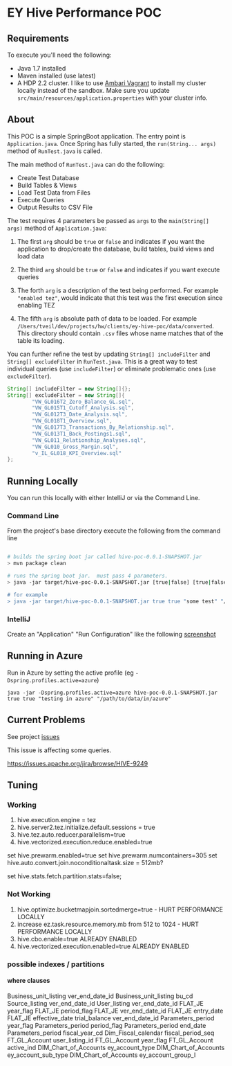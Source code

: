 # EY Hive Performance POC

## Requirements

To execute you'll need the following:
* Java 1.7 installed
* Maven installed (use latest)
* A HDP 2.2 cluster.  I like to use [Ambari Vagrant](https://cwiki.apache.org/confluence/display/AMBARI/Quick+Start+Guide) to install my cluster locally instead of the sandbox.  Make sure you update `src/main/resources/application.properties` with your cluster info.

## About

This POC is a simple SpringBoot application.  The entry point is `Application.java`.  Once Spring has fully started, the `run(String... args)` method of `RunTest.java` is called.

The main method of `RunTest.java` can do the following:

* Create Test Database
* Build Tables & Views
* Load Test Data from Files
* Execute Queries
* Output Results to CSV File

The test requires 4 parameters be passed as `args` to the `main(String[] args)` method of `Application.java`:

1.  The first `arg` should be `true` or `false` and indicates if you want the application to drop/create the database, build tables, build views and load data

1.  The third `arg` should be `true` or `false` and indicates if you want execute queries

1.  The forth `arg` is a description of the test being performed.  For example `"enabled tez"`, would indicate that this test was the first execution since enabling TEZ

1.  The fifth `arg` is absolute path of data to be loaded.  For example `/Users/tveil/dev/projects/hw/clients/ey-hive-poc/data/converted`.  This directory should contain `.csv` files whose name matches that of the table its loading.

You can further refine the test by updating `String[] includeFilter` and `String[] excludeFilter` in `RunTest.java`.  This is a great way to test individual queries (use `includeFilter`) or eliminate problematic ones (use `excludeFilter`).

```java
String[] includeFilter = new String[]{};
String[] excludeFilter = new String[]{
        "VW_GL016T2_Zero_Balance_GL.sql",
        "VW_GL015T1_Cutoff_Analysis.sql",
        "VW_GL012T3_Date_Analysis.sql",
        "VW_GL018T1_Overview.sql",
        "VW_GL017T3_Transactions_By_Relationship.sql",
        "VW_GL013T1_Back_Postings1.sql",
        "VW_GL011_Relationship_Analyses.sql",
        "VW_GL010_Gross_Margin.sql",
        "v_IL_GL018_KPI_Overview.sql"
};
```

## Running Locally

You can run this locally with either IntelliJ or via the Command Line.

### Command Line

From the project's base directory execute the following from the command line

```bash

# builds the spring boot jar called hive-poc-0.0.1-SNAPSHOT.jar
> mvn package clean

# runs the spring boot jar.  must pass 4 parameters.
> java -jar target/hive-poc-0.0.1-SNAPSHOT.jar [true|false] [true|false] "[test description]" "[data location]

# for example
> java -jar target/hive-poc-0.0.1-SNAPSHOT.jar true true "some test" "/Users/tveil/dev/projects/hw/clients/ey-hive-poc/data/converted"

```

### IntelliJ

Create an "Application" "Run Configuration" like the following [screenshot](https://github.com/timveil/ey-hive-poc/blob/master/docs/Run_Debug_Configurations.png)


## Running in Azure

Run in Azure by setting the active profile (eg `-Dspring.profiles.active=azure`)

```
java -jar -Dspring.profiles.active=azure hive-poc-0.0.1-SNAPSHOT.jar true true "testing in azure" "/path/to/data/in/azure"
```

## Current Problems


See project [issues](https://github.com/timveil/ey-hive-poc/issues)

This issue is affecting some queries.

https://issues.apache.org/jira/browse/HIVE-9249


## Tuning

### Working
1.  hive.execution.engine = tez
1.  hive.server2.tez.initialize.default.sessions = true
1.  hive.tez.auto.reducer.parallelism=true
1.  hive.vectorized.execution.reduce.enabled=true

set hive.prewarm.enabled=true
set hive.prewarm.numcontainers=305
set hive.auto.convert.join.noconditionaltask.size = 512mb?

set hive.stats.fetch.partition.stats=false;


### Not Working
1.  hive.optimize.bucketmapjoin.sortedmerge=true - HURT PERFORMANCE LOCALLY
1.  increase ez.task.resource.memory.mb from 512 to 1024 - HURT PERFORMANCE LOCALLY
1.  hive.cbo.enable=true ALREADY ENABLED
1.  hive.vectorized.execution.enabled=true ALREADY ENABLED

### possible indexes / partitions

#### where clauses
Business_unit_listing ver_end_date_id
Business_unit_listing bu_cd
Source_listing ver_end_date_id
User_listing ver_end_date_id
FLAT_JE year_flag
FLAT_JE period_flag
FLAT_JE ver_end_date_id
FLAT_JE entry_date
FLAT_JE effective_date
trial_balance ver_end_date_id
Parameters_period year_flag
Parameters_period period_flag
Parameters_period end_date
Parameters_period fiscal_year_cd
Dim_Fiscal_calendar fiscal_period_seq
FT_GL_Account user_listing_id
FT_GL_Account year_flag
FT_GL_Account active_ind
DIM_Chart_of_Accounts ey_account_type
DIM_Chart_of_Accounts ey_account_sub_type
DIM_Chart_of_Accounts ey_account_group_I
